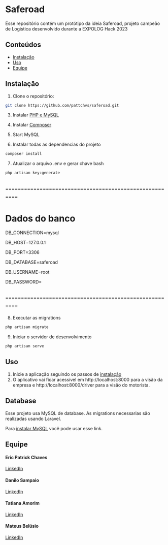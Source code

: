# Saferoad
Esse repositório contém um protótipo da ideia Saferoad, projeto campeão de Logistica desenvolvido durante a EXPOLOG Hack 2023



## Conteúdos

- [Instalação](#instalação)
- [Uso](#uso)
- [Equipe](#equipe)

## Instalação

1. Clone o repositório:

```bash
git clone https://github.com/pattchvs/saferoad.git
```


3. Instalar [PHP e MySQL](https://www.apachefriends.org/pt_br/download.html)


4. Instalar [Composer](https://getcomposer.org/download/)

5. Start MySQL

6. Instalar todas as dependencias do projeto
```bash
composer install
```

7. Atualizar o arquivo .env e gerar chave bash
```bash
php artisan key:generate
```

## -------------------------------------------------------
# Dados do banco

DB_CONNECTION=mysql

DB_HOST=127.0.0.1

DB_PORT=3306

DB_DATABASE=saferoad

DB_USERNAME=root

DB_PASSWORD=

## -------------------------------------------------------
8. Executar as migrations
```bash
php artisan migrate
```

9. Iniciar o servidor de desenvolvimento
```bash
php artisan serve
```

## Uso

1. Inicie a aplicação seguindo os passos de [instalação](#instalação)
2. O aplicativo vai ficar acessivel em http://localhost:8000 para a visão da empresa e http://localhost:8000/driver para a visão do motorista.


## Database
Esse projeto usa MySQL de database. As migrations necessarias são realizadas usando Laravel.

Para [instalar MySQL](https://www.apachefriends.org/pt_br/download.html) você pode usar esse link.

## Equipe
#### Eric Patrick Chaves
[LinkedIn](https://www.linkedin.com/in/pattchvs/)
#### Danilo Sampaio
[LinkedIn](https://www.linkedin.com/in/danilo-sampaio-877011260)
#### Tatiana Amorim
[LinkedIn](https://www.linkedin.com/in/tatianaroamorim/)
#### Mateus Belúsio
[LinkedIn](https://www.linkedin.com/in/mateusbelúsio/)
